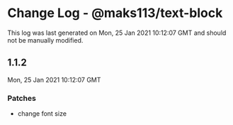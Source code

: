 # Change Log - @maks113/text-block

This log was last generated on Mon, 25 Jan 2021 10:12:07 GMT and should not be manually modified.

## 1.1.2
Mon, 25 Jan 2021 10:12:07 GMT

### Patches

- change font size


